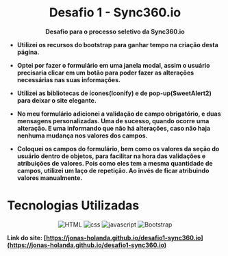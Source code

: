 <div align="center">

# Desafio 1 - Sync360.io

**Desafio para o processo seletivo da Sync360.io**
</div>

- **Utilizei os recursos do bootstrap para ganhar tempo na criação desta página.**

- **Optei por fazer o formulário em uma janela modal, assim o usuário precisaria clicar em um botão para poder fazer as alterações necessárias nas suas informações.**

- **Utilizei as bibliotecas de ícones(Iconify) e de pop-up(SweetAlert2) para deixar o site elegante.**

- **No meu formulário adicionei a validação de campo obrigatório, e duas mensagens personalizadas. Uma de sucesso, quando ocorre uma alteração. E uma informando que não há alterações, caso não haja nenhuma mudança nos valores dos campos.**

- **Coloquei os campos do formulário, bem como os valores da seção do usuário dentro de objetos, para facilitar na hora das validações e atribuições de valores. Pois como eles tem a mesma quantidade de campos, utilizei um laço de repetição. Ao invés de ficar atribuindo valores manualmente.**

# Tecnologias Utilizadas
<div align="center">

![HTML](https://img.shields.io/badge/HTML5-E34F26?style=for-the-badge&logo=html5&logoColor=white) ![css](https://img.shields.io/badge/CSS3-1572B6?style=for-the-badge&logo=css3&logoColor=white) ![javascript](https://img.shields.io/badge/JavaScript-323330?style=for-the-badge&logo=javascript&logoColor=F7DF1E) ![Bootstrap](https://img.shields.io/badge/Bootstrap-563D7C?style=for-the-badge&logo=bootstrap&logoColor=white)

</div>

**Link do site: [https://jonas-holanda.github.io/desafio1-sync360.io](https://jonas-holanda.github.io/desafio1-sync360.io)**